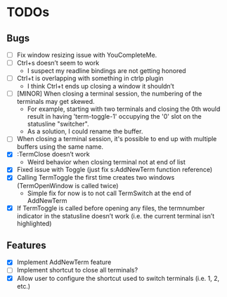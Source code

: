 # TODOs

## Bugs

- [ ] Fix window resizing issue with YouCompleteMe.
- [ ] Ctrl+s doesn’t seem to work
    - I suspect my readline bindings are not getting honored
- [ ] Ctrl+t is overlapping with something in ctrlp plugin
    - I think Ctrl+t ends up closing a window it shouldn’t
- [ ] [MINOR] When closing a terminal session, the numbering of the terminals may get skewed.
    - For example, starting with two terminals and closing the 0th would result in having 'term-toggle-1' occupying the '0' slot on the statusline "switcher".
    - As a solution, I could rename the buffer.
- [ ] When closing a terminal session, it's possible to end up with multiple buffers using the same name.
- [x] :TermClose doesn’t work
    - Weird behavior when closing terminal not at end of list
- [x] Fixed issue with Toggle (just fix s:AddNewTerm function reference)
- [x] Calling TermToggle the first time creates two windows (TermOpenWindow is called twice)
    - Simple fix for now is to not call TermSwitch at the end of AddNewTerm
- [x] If TermToggle is called before opening any files, the termnumber indicator in the statusline doesn’t work (i.e. the current terminal isn’t highlighted)

## Features

- [x] Implement AddNewTerm feature
- [ ] Implement shortcut to close all terminals?
- [x] Allow user to configure the shortcut used to switch terminals (i.e. <user mapping>1, <user mapping>2, etc.)
